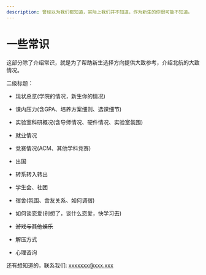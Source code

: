```yaml
---
description: 曾经以为我们都知道，实际上我们并不知道，作为新生的你很可能不知道。
---
```


# 一些常识

这部分除了介绍常识，就是为了帮助新生选择方向提供大致参考，介绍北航的大致情况。

二级标题：

* 现状总览\(学院的情况，新生你的情况\)
* 课内压力\(含GPA、培养方案细则、选课细节\)
* 实验室科研概况\(含导师情况、硬件情况、实验室氛围\)
* 就业情况
* 竞赛情况\(ACM、其他学科竞赛\)
* 出国
* 转系转入转出



* 学生会、社团
* 宿舍\(氛围、舍友关系、如何调宿\)
* 如何谈恋爱\(别想了，谈什么恋爱，快学习去\)
* ~~游戏与其他娱乐~~
* 解压方式
* 心理咨询



还有想知道的，联系我们: xxxxxxx@xxx.xxx

